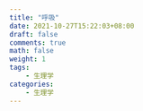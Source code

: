 ```yaml
---
title: "呼吸"
date: 2021-10-27T15:22:03+08:00
draft: false
comments: true
math: false
weight: 1
tags:
    - 生理学
categories:
    - 生理学
---
```


